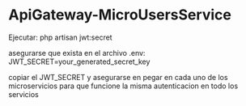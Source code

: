 # ApiGateway-MicroUsersService

Ejecutar: php artisan jwt:secret

asegurarse que exista en el archivo .env:
JWT_SECRET=your_generated_secret_key

copiar el JWT_SECRET y asegurarse en pegar en cada uno de los microservicios
para que funcione la misma autenticacion en todo los servicios
